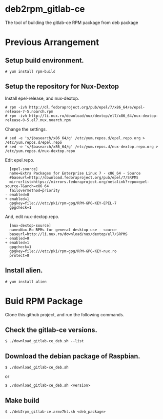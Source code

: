 # deb2rpm_gitlab-ce
The tool of building the gitlab-ce RPM package from deb package

# Previous Arrangement
## Setup build environment.

```shell-session
# yum install rpm-build
```

## Setup the repository for Nux-Dextop
Install epel-release, and nux-dextop.

```shell-session
# rpm -ivh http://dl.fedoraproject.org/pub/epel/7/x86_64/e/epel-release-7-5.noarch.rpm
# rpm -ivh http://li.nux.ro/download/nux/dextop/el7/x86_64/nux-dextop-release-0-5.el7.nux.noarch.rpm
```

Change the settings.

```shell-session
# sed -e 's/$basearch/x86_64/g' /etc/yum.repos.d/epel.repo.org > /etc/yum.repos.d/epel.repo
# sed -e 's/$basearch/x86_64/g' /etc/yum.repos.d/nux-dextop.repo.org > /etc/yum.repos.d/nux-dextop.repo
```

Edit epel.repo.

```diff:/etc/yum.repos.d/epel.repo
  [epel-source]
  name=Extra Packages for Enterprise Linux 7 - x86_64 - Source
  #baseurl=http://download.fedoraproject.org/pub/epel/7/SRPMS
  mirrorlist=https://mirrors.fedoraproject.org/metalink?repo=epel-source-7&arch=x86_64
  failovermethod=priority
- enabled=0
+ enabled=1
  gpgkey=file:///etc/pki/rpm-gpg/RPM-GPG-KEY-EPEL-7
  gpgcheck=1
```

And, edit nux-dextop.repo.

```diff:/etc/yum.repos.d/nux-dextop.repo
  [nux-dextop-source]
  name=Nux.Ro RPMs for general desktop use - source
  baseurl=http://li.nux.ro/download/nux/dextop/el7/SRPMS
- enabled=0
+ enabled=1
  gpgcheck=1
  gpgkey=file:///etc/pki/rpm-gpg/RPM-GPG-KEY-nux.ro
  protect=0
```

## Install alien.

```shell-session
# yum install alien
```

# Buid RPM Package
Clone this github project, and run the following commands.

## Check the gitlab-ce versions.

```shell-session
$ ./download_gitlab-ce_deb.sh --list
```

## Download the debian package of Raspbian.

```shell-session
$ ./download_gitlab-ce_deb.sh
```

or

```shell-session
$ ./download_gitlab-ce_deb.sh <version>
```

## Make build

```shell-session
$ ./deb2rpm_gitlab-ce.armv7hl.sh <deb_package>
```

